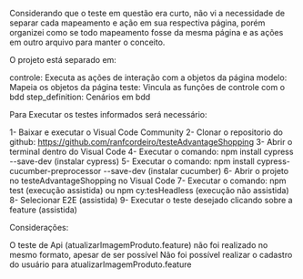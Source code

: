  
Considerando que o teste em questão era curto, não vi a necessidade de separar cada mapeamento 
e ação em sua respectiva página, porém organizei como se todo mapeamento fosse da mesma página e as ações em outro arquivo para manter o conceito.

O projeto está separado em:

controle: Executa as ações de interação com a objetos da página
modelo: Mapeia os objetos da página
teste: Vincula as funções de controle com o bdd
step_definition: Cenários em bdd

Para Executar os testes informados será necessário:

1- Baixar e executar o Visual Code Community
2- Clonar o repositorio do github:  https://github.com/ranfcordeiro/testeAdvantageShopping
3- Abrir o terminal dentro do Visual Code
4- Executar o comando: npm install cypress --save-dev (instalar cypress)
5- Executar o comando: npm install cypress-cucumber-preprocessor --save-dev (instalar cucumber)
6- Abrir o projeto no testeAdvantageShopping no Visual Code
7- Executar o comando: npm test (execução assistida) ou npm cy:tesHeadless (execução não assistida)
8- Selecionar E2E (assistida)
9- Executar o teste desejado clicando sobre a feature (assistida)

Considerações:

O teste de Api (atualizarImagemProduto.feature) não foi realizado no mesmo formato, apesar de ser possível
Não foi possível realizar o cadastro do usuário para atualizarImagemProduto.feature
